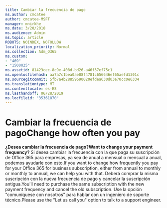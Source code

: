 ```yaml
---
title: Cambiar la frecuencia de pago
ms.author: cmcatee
author: cmcatee-MSFT
manager: mnirkhe
ms.date: 3/20/2018
ms.audience: Admin
ms.topic: article
ROBOTS: NOINDEX, NOFOLLOW
localization_priority: Normal
ms.collection: Adm_O365
ms.custom:
- "469"
- "1500025"
ms.assetid: 81423cec-8c9e-408d-bd26-a46f37ef75c1
ms.openlocfilehash: aa7a7c1bea0ae08f4781c656646ef65aefd1301c
ms.sourcegitcommit: 5fb7a4b28859690020efdea630d03e70cc0e6334
ms.translationtype: MT
ms.contentlocale: es-ES
ms.lasthandoff: 06/28/2019
ms.locfileid: "35361870"
---
```

# <a name="change-how-often-you-pay"></a><span data-ttu-id="9ade1-102">Cambiar la frecuencia de pago</span><span class="sxs-lookup"><span data-stu-id="9ade1-102">Change how often you pay</span></span>

 <span data-ttu-id="9ade1-103">**¿Desea cambiar la frecuencia de pago?**</span><span class="sxs-lookup"><span data-stu-id="9ade1-103">**Want to change your payment frequency?**</span></span> <span data-ttu-id="9ade1-104">Si desea cambiar la frecuencia con la que paga su suscripción de Office 365 para empresas, ya sea de anual a mensual o mensual a anual, podemos ayudarle con esto.</span><span class="sxs-lookup"><span data-stu-id="9ade1-104">If you want to change how frequently you pay for your Office 365 for business subscription, either from annual to monthly or monthly to annual, we can help you with that.</span></span> <span data-ttu-id="9ade1-105">Deberá comprar la misma suscripción con la nueva frecuencia de pago y cancelar la suscripción antigua.</span><span class="sxs-lookup"><span data-stu-id="9ade1-105">You'll need to purchase the same subscription with the new payment frequency and cancel the old subscription.</span></span> <span data-ttu-id="9ade1-106">Use la opción "comuníquese con nosotros" para hablar con un ingeniero de soporte técnico.</span><span class="sxs-lookup"><span data-stu-id="9ade1-106">Please use the "Let us call you" option to talk to a support engineer.</span></span>
  